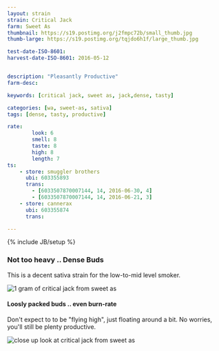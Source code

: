 ```yaml
---
layout: strain
strain: Critical Jack
farm: Sweet As
thumbnail: https://s19.postimg.org/j2fmpc72b/small_thumb.jpg
thumb-large: https://s19.postimg.org/tqjdo6h1f/large_thumb.jpg

test-date-ISO-8601: 
harvest-date-ISO-8601: 2016-05-12


description: "Pleasantly Productive"
farm-desc: 

keywords: [critical jack, sweet as, jack,dense, tasty]

categories: [wa, sweet-as, sativa]
tags: [dense, tasty, productive]

rate:
        look: 6
        smell: 8
        taste: 8
        high: 8
        length: 7
ts: 
    - store: smuggler brothers
      ubi: 603355893
      trans: 
        - [6033507870007144, 14, 2016-06-30, 4]
        - [6033507870007144, 14, 2016-06-21, 3]
    - store: cannerax
      ubi: 603355874
      trans:            

---
```

{% include JB/setup %}

### Not too heavy .. Dense Buds

This is a decent sativa strain for the low-to-mid level smoker.

![1 gram of critical jack from sweet as](https://s19.postimg.org/wzt7gwfr7/WP_20160630_14_55_22_Pro.jpg)

#### Loosly packed buds .. even burn-rate

Don't expect to to be "flying high", just floating around a bit. 
No worries, you'll still be plenty productive. 

![close up look at critical jack from sweet as](https://s19.postimg.org/8hwif9nsz/WP_20160630_14_56_49_Pro.jpg)